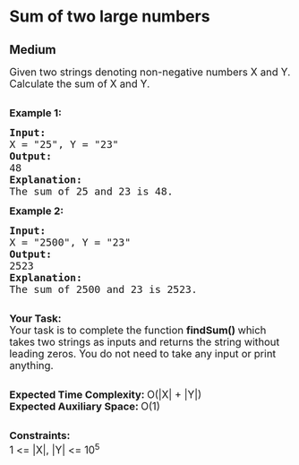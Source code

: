 # Sum of two large numbers
## Medium 
<div class="problem-statement">
                <p></p><p><span style="font-size:18px">Given two strings denoting non-negative numbers X and Y. Calculate the sum of X and Y. </span></p>

<p><br>
<span style="font-size:18px"><strong>Example 1:</strong></span></p>

<pre><span style="font-size:18px"><strong>Input:</strong>
X = "25", Y = "23"
<strong>Output:</strong>
48
<strong>Explanation:</strong>
The sum of 25 and 23 is 48.</span></pre>

<p><span style="font-size:18px"><strong>Example 2:</strong></span></p>

<pre><span style="font-size:18px"><strong>Input:</strong>
X = "2500", Y = "23"
<strong>Output:</strong>
2523
<strong>Explanation:</strong>
The sum of 2500 and 23 is 2523.</span></pre>

<p><br>
<span style="font-size:18px"><strong>Your Task:</strong><br>
Your task is to complete the function <strong>findSum()&nbsp;</strong>which takes two strings as inputs and returns the string without leading zeros. You do not need to take any input or print anything.</span></p>

<p><br>
<span style="font-size:18px"><strong>Expected Time Complexity:&nbsp;</strong>O(|X| + |Y|)<br>
<strong>Expected Auxiliary Space:&nbsp;</strong>O(1)</span></p>

<p><br>
<span style="font-size:18px"><strong>Constraints:</strong><br>
1 &lt;= |X|, |Y| &lt;= 10<sup>5</sup></span></p>
 <p></p>
            </div>